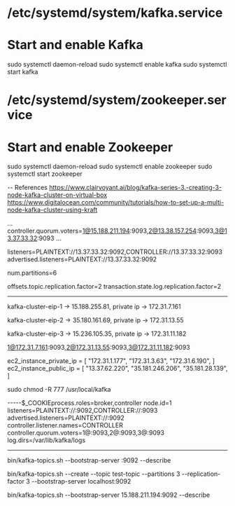 # /etc/systemd/system/kafka.service
# Start and enable Kafka
sudo systemctl daemon-reload
sudo systemctl enable kafka
sudo systemctl start kafka

# /etc/systemd/system/zookeeper.service
# Start and enable Zookeeper
sudo systemctl daemon-reload
sudo systemctl enable zookeeper
sudo systemctl start zookeeper


-- References
https://www.clairvoyant.ai/blog/kafka-series-3.-creating-3-node-kafka-cluster-on-virtual-box
https://www.digitalocean.com/community/tutorials/how-to-set-up-a-multi-node-kafka-cluster-using-kraft



...
controller.quorum.voters=1@15.188.211.194:9093,2@13.38.157.254:9093,3@13.37.33.32:9093
...

listeners=PLAINTEXT://13.37.33.32:9092,CONTROLLER://13.37.33.32:9093
advertised.listeners=PLAINTEXT://13.37.33.32:9092

num.partitions=6

offsets.topic.replication.factor=2
transaction.state.log.replication.factor=2



------
kafka-cluster-eip-1 -> 15.188.255.81, private ip -> 172.31.7.161

kafka-cluster-eip-2 -> 35.180.161.69, private ip -> 172.31.13.55

kafka-cluster-eip-3 -> 15.236.105.35, private ip -> 172.31.11.182

1@172.31.7.161:9093,2@172.31.13.55:9093,3@172.31.11.182:9093

ec2_instance_private_ip = [
  "172.31.1.177",
  "172.31.3.63",
  "172.31.6.190",
]
ec2_instance_public_ip = [
  "13.37.62.220",
  "35.181.246.206",
  "35.181.28.139",
]

sudo chmod -R 777 /usr/local/kafka


-----$_COOKIEprocess.roles=broker,controller
node.id=1
listeners=PLAINTEXT://:9092,CONTROLLER://:9093
advertised.listeners=PLAINTEXT://<Node1-Public-IP>:9092
controller.listener.names=CONTROLLER
controller.quorum.voters=1@<Node1-Private-IP>:9093,2@<Node2-Private-IP>:9093,3@<Node3-Private-IP>:9093
log.dirs=/var/lib/kafka/logs


----------
bin/kafka-topics.sh --bootstrap-server <Node1-Public-IP>:9092 --describe

bin/kafka-topics.sh --create --topic test-topic --partitions 3 --replication-factor 3 --bootstrap-server localhost:9092

bin/kafka-topics.sh --bootstrap-server 15.188.211.194:9092 --describe
